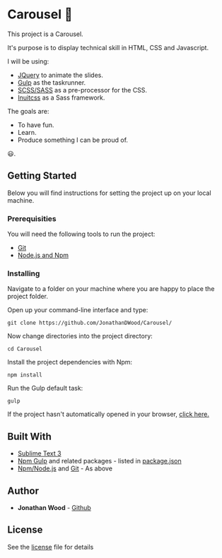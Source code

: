 # Carousel :cookie:
This project is a Carousel.

It's purpose is to display technical skill in HTML, CSS and Javascript.

I will be using:
* [JQuery](http://api.jquery.com/) to animate the slides.
* [Gulp](http://gulpjs.com/) as the taskrunner.
* [SCSS/SASS](http://sass-lang.com/) as a pre-processor for the CSS.
* [Inuitcss](https://github.com/inuitcss/inuitcss) as a Sass framework.

The goals are:
* To have fun.
* Learn.
* Produce something I can be proud of.

:smiley:.

## Getting Started
Below you will find instructions for setting the project up on your local machine.

### Prerequisities
You will need the following tools to run the project:
* [Git](https://git-scm.com/book/en/v2/Getting-Started-Installing-Git)
* [Node.js and Npm](https://nodejs.org/en/download/)

### Installing
Navigate to a folder on your machine where you are happy to place the project folder.

Open up your command-line interface and type:
```
git clone https://github.com/JonathanDWood/Carousel/
```
Now change directories into the project directory:
```
cd Carousel
```
Install the project dependencies with Npm:
```
npm install
```
Run the Gulp default task:
```
gulp
```
If the project hasn't automatically opened in your browser, [click here.](http://localhost:3000)

## Built With
* [Sublime Text 3](https://www.sublimetext.com/3)
* [Npm Gulp](https://www.npmjs.com/package/gulp) and related packages - listed in [package.json](package.json)
* [Npm/Node.js](https://nodejs.org/en/download/) and [Git](https://git-scm.com/book/en/v2/Getting-Started-Installing-Git) - As above

## Author
* **Jonathan Wood** - [Github](https://github.com/JonathanDWood/)

## License
See the [license](LICENSE) file for details
